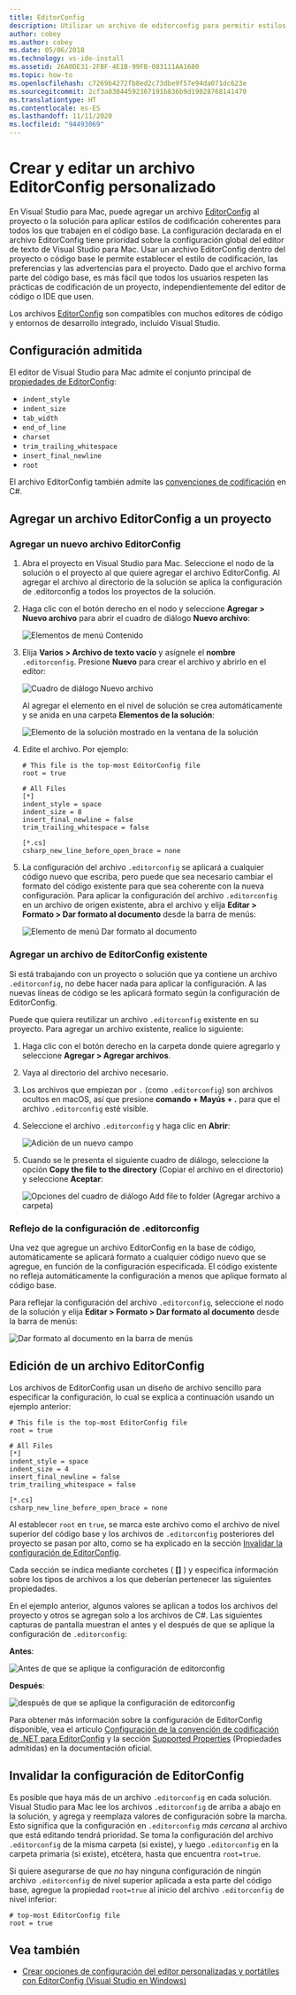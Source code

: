 ```yaml
---
title: EditorConfig
description: Utilizar un archivo de editorconfig para permitir estilos de codificación de proyectos coherente en Visual Studio para Mac.
author: cobey
ms.author: cobey
ms.date: 05/06/2018
ms.technology: vs-ide-install
ms.assetid: 26A0DE31-2FBF-4E1B-99FB-083111AA1680
ms.topic: how-to
ms.openlocfilehash: c7269b4272fb8ed2c73dbe9f57e94da071dc623e
ms.sourcegitcommit: 2cf3a03044592367191b836b9d19028768141470
ms.translationtype: HT
ms.contentlocale: es-ES
ms.lasthandoff: 11/11/2020
ms.locfileid: "94493069"
---
```

# <a name="creating-and-editing-a-custom-editorconfig-file"></a>Crear y editar un archivo EditorConfig personalizado

En Visual Studio para Mac, puede agregar un archivo [EditorConfig](https://editorconfig.org/) al proyecto o la solución para aplicar estilos de codificación coherentes para todos los que trabajen en el código base. La configuración declarada en el archivo EditorConfig tiene prioridad sobre la configuración global del editor de texto de Visual Studio para Mac. Usar un archivo EditorConfig dentro del proyecto o código base le permite establecer el estilo de codificación, las preferencias y las advertencias para el proyecto. Dado que el archivo forma parte del código base, es más fácil que todos los usuarios respeten las prácticas de codificación de un proyecto, independientemente del editor de código o IDE que usen.

Los archivos [EditorConfig](https://editorconfig.org/) son compatibles con muchos editores de código y entornos de desarrollo integrado, incluido Visual Studio.

## <a name="supported-settings"></a>Configuración admitida

El editor de Visual Studio para Mac admite el conjunto principal de [propiedades de EditorConfig](https://editorconfig.org/#supported-properties):

- `indent_style`
- `indent_size`
- `tab_width`
- `end_of_line`
- `charset`
- `trim_trailing_whitespace`
- `insert_final_newline`
- `root`

El archivo EditorConfig también admite las [convenciones de codificación](/visualstudio/ide/editorconfig-code-style-settings-reference) en C#.

## <a name="add-an-editorconfig-file-to-a-project"></a>Agregar un archivo EditorConfig a un proyecto

### <a name="adding-a-new-editorconfig-file"></a>Agregar un nuevo archivo EditorConfig

1. Abra el proyecto en Visual Studio para Mac. Seleccione el nodo de la solución o el proyecto al que quiere agregar el archivo EditorConfig. Al agregar el archivo al directorio de la solución se aplica la configuración de .editorconfig a todos los proyectos de la solución.

2. Haga clic con el botón derecho en el nodo y seleccione **Agregar > Nuevo archivo** para abrir el cuadro de diálogo **Nuevo archivo**:

    ![Elementos de menú Contenido](media/editorconfig-image0.png)

3. Elija **Varios > Archivo de texto vacío** y asígnele el **nombre** `.editorconfig`. Presione **Nuevo** para crear el archivo y abrirlo en el editor:

    ![Cuadro de diálogo Nuevo archivo](media/editorconfig-image1.png)

    Al agregar el elemento en el nivel de solución se crea automáticamente y se anida en una carpeta **Elementos de la solución**:

    ![Elemento de la solución mostrado en la ventana de la solución](media/editorconfig-image1a.png)

4. Edite el archivo. Por ejemplo:

    ```EditorConfig
    # This file is the top-most EditorConfig file
    root = true

    # All Files
    [*]
    indent_style = space
    indent_size = 8
    insert_final_newline = false
    trim_trailing_whitespace = false

    [*.cs]
    csharp_new_line_before_open_brace = none
    ```

4. La configuración del archivo `.editorconfig` se aplicará a cualquier código nuevo que escriba, pero puede que sea necesario cambiar el formato del código existente para que sea coherente con la nueva configuración. Para aplicar la configuración del archivo `.editorconfig` en un archivo de origen existente, abra el archivo y elija **Editar > Formato > Dar formato al documento** desde la barra de menús:

    ![Elemento de menú Dar formato al documento](media/editorconfig-image2.png)

### <a name="adding-an-existing-editorconfig-file"></a>Agregar un archivo de EditorConfig existente

Si está trabajando con un proyecto o solución que ya contiene un archivo `.editorconfig`, no debe hacer nada para aplicar la configuración. A las nuevas líneas de código se les aplicará formato según la configuración de EditorConfig.

Puede que quiera reutilizar un archivo `.editorconfig` existente en su proyecto. Para agregar un archivo existente, realice lo siguiente:

1. Haga clic con el botón derecho en la carpeta donde quiere agregarlo y seleccione **Agregar > Agregar archivos**.

2. Vaya al directorio del archivo necesario.

3. Los archivos que empiezan por `.` (como `.editorconfig`) son archivos ocultos en macOS, así que presione **comando + Mayús + .** para que el archivo `.editorconfig` esté visible.

4. Seleccione el archivo `.editorconfig` y haga clic en **Abrir**:

    ![Adición de un nuevo campo](media/editorconfig-image3b.png)

5. Cuando se le presenta el siguiente cuadro de diálogo, seleccione la opción **Copy the file to the directory** (Copiar el archivo en el directorio) y seleccione **Aceptar**:

    ![Opciones del cuadro de diálogo Add file to folder (Agregar archivo a carpeta)](media/editorconfig-image3.png)

### <a name="reflecting-editorconfig-settings"></a>Reflejo de la configuración de .editorconfig

Una vez que agregue un archivo EditorConfig en la base de código, automáticamente se aplicará formato a cualquier código nuevo que se agregue, en función de la configuración especificada. El código existente no refleja automáticamente la configuración a menos que aplique formato al código base.

Para reflejar la configuración del archivo `.editorconfig`, seleccione el nodo de la solución y elija **Editar > Formato > Dar formato al documento** desde la barra de menús:

![Dar formato al documento en la barra de menús](media/editorconfig-image3a.png)

## <a name="editing-an-editorconfig-file"></a>Edición de un archivo EditorConfig

Los archivos de EditorConfig usan un diseño de archivo sencillo para especificar la configuración, lo cual se explica a continuación usando un ejemplo anterior:

```EditorConfig
# This file is the top-most EditorConfig file
root = true

# All Files
[*]
indent_style = space
indent_size = 4
insert_final_newline = false
trim_trailing_whitespace = false

[*.cs]
csharp_new_line_before_open_brace = none
```

Al establecer `root` en `true`, se marca este archivo como el archivo de nivel superior del código base y los archivos de `.editorconfig` posteriores del proyecto se pasan por alto, como se ha explicado en la sección [Invalidar la configuración de EditorConfig](#override-editorconfig-settings).

Cada sección se indica mediante corchetes ( **[]** ) y especifica información sobre los tipos de archivos a los que deberían pertenecer las siguientes propiedades.

En el ejemplo anterior, algunos valores se aplican a todos los archivos del proyecto y otros se agregan solo a los archivos de C#. Las siguientes capturas de pantalla muestran el antes y el después de que se aplique la configuración de `.editorconfig`:

**Antes**:

![Antes de que se aplique la configuración de editorconfig](media/editorconfig-image4.png)

**Después**:

![después de que se aplique la configuración de editorconfig](media/editorconfig-image5.png)

Para obtener más información sobre la configuración de EditorConfig disponible, vea el artículo [Configuración de la convención de codificación de .NET para EditorConfig](/visualstudio/ide/editorconfig-code-style-settings-reference) y la sección [Supported Properties](https://editorconfig.org/#supported-properties) (Propiedades admitidas) en la documentación oficial.

## <a name="override-editorconfig-settings"></a>Invalidar la configuración de EditorConfig

Es posible que haya más de un archivo `.editorconfig` en cada solución. Visual Studio para Mac lee los archivos `.editorconfig` de arriba a abajo en la solución, y agrega y reemplaza valores de configuración sobre la marcha. Esto significa que la configuración en `.editorconfig` _más cercana_ al archivo que está editando tendrá prioridad. Se toma la configuración del archivo `.editorconfig` de la misma carpeta (si existe), y luego `.editorconfig` en la carpeta primaria (si existe), etcétera, hasta que encuentra `root=true`.

Si quiere asegurarse de que _no_ hay ninguna configuración de ningún archivo `.editorconfig` de nivel superior aplicada a esta parte del código base, agregue la propiedad `root=true` al inicio del archivo `.editorconfig` de nivel inferior:

```EditorConfig
# top-most EditorConfig file
root = true
```

## <a name="see-also"></a>Vea también

- [Crear opciones de configuración del editor personalizadas y portátiles con EditorConfig (Visual Studio en Windows)](/visualstudio/ide/create-portable-custom-editor-options)